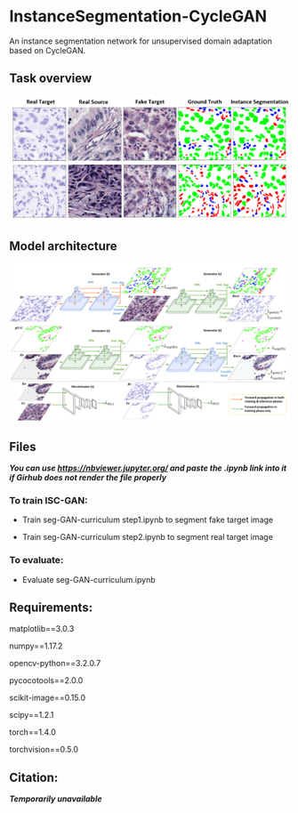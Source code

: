 # InstanceSegmentation-CycleGAN

An instance segmentation network for unsupervised domain adaptation based on CycleGAN.

## Task overview

![task overview](./assets/overview.PNG)

## Model architecture

![architecture](./assets/architecture.PNG)

## Files

___You can use https://nbviewer.jupyter.org/ and paste the .ipynb link into it if Girhub does not render the file properly___

### To train ISC-GAN:

* Train seg-GAN-curriculum step1.ipynb to segment fake target image

* Train seg-GAN-curriculum step2.ipynb to segment real target image

### To evaluate:

* Evaluate seg-GAN-curriculum.ipynb

## Requirements:

matplotlib==3.0.3

numpy==1.17.2

opencv-python==3.2.0.7

pycocotools==2.0.0

scikit-image==0.15.0

scipy==1.2.1

torch==1.4.0

torchvision==0.5.0

## Citation:

___Temporarily unavailable___
